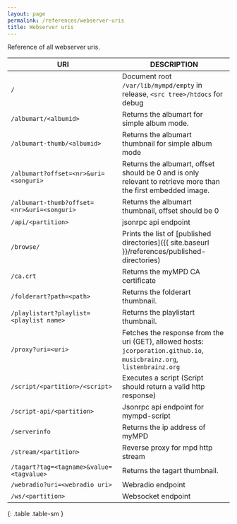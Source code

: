 ```yaml
---
layout: page
permalink: /references/webserver-uris
title: Webserver uris
---
```


Reference of all webserver uris.

| URI | DESCRIPTION |
| --- | ----------- |
| `/` | Document root `/var/lib/mympd/empty` in release, `<src tree>/htdocs` for debug |
| `/albumart/<albumid>` | Returns the albumart for simple album mode. |
| `/albumart-thumb/<albumid>` | Returns the albumart thumbnail for simple album mode |
| `/albumart?offset=<nr>&uri=<songuri>` | Returns the albumart, offset should be 0 and is only relevant to retrieve more than the first embedded image. |
| `/albumart-thumb?offset=<nr>&uri=<songuri>` | Returns the albumart thumbnail, offset should be 0 |
| `/api/<partition>` | jsonrpc api endpoint |
| `/browse/` | Prints the list of [published directories]({{ site.baseurl }}/references/published-directories) |
| `/ca.crt` | Returns the myMPD CA certificate |
| `/folderart?path=<path>` | Returns the folderart thumbnail. |
| `/playlistart?playlist=<playlist name>` | Returns the playlistart thumbnail. |
| `/proxy?uri=<uri>` | Fetches the response from the uri (GET), allowed hosts: `jcorporation.github.io`, `musicbrainz.org`, `listenbrainz.org` |
| `/script/<partition>/<script>` | Executes a script (Script should return a valid http response) |
| `/script-api/<partition>` | Jsonrpc api endpoint for mympd-script |
| `/serverinfo` | Returns the ip address of myMPD |
| `/stream/<partition>` | Reverse proxy for mpd http stream |
| `/tagart?tag=<tagname>&value=<tagvalue>` | Returns the tagart thumbnail. |
| `/webradio?uri=<webradio uri>` | Webradio endpoint |
| `/ws/<partition>` | Websocket endpoint |
{: .table .table-sm }
